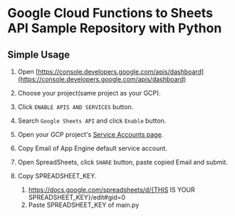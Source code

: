 # Google Cloud Functions to Sheets API Sample Repository with Python

## Simple Usage

1. Open [https://console.developers.google.com/apis/dashboard](https://console.developers.google.com/apis/dashboard)  

2. Choose your project(same project as your GCP).

3. Click `ENABLE APIS AND SERVICES` button.

4. Search `Google Sheets API` and click `Enable` button.

5. Open your GCP project's [Service Accounts page](https://console.cloud.google.com/iam-admin/serviceaccounts).

6. Copy Email of App Engine default service account.

7. Open SpreadSheets, click `SHARE` button, paste copied Email and submit.

8. Copy SPREADSHEET_KEY.
   1. https://docs.google.com/spreadsheets/d/{THIS IS YOUR SPREADSHEET_KEY}/edit#gid=0 
   2. Paste SPREADSHEET_KEY of main.py

